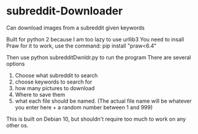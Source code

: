 # subreddit-Downloader
Can download images from a subreddit given keywords

Built for python 2 because I am too lazy to use urllib3
You need to insall Praw for it to work, use the command:
pip install "praw<6.4"

Then use 
python subredditDwnldr.py
to run the program
There are several options
1. Choose what subreddit to search
2. choose keywords to search for
3. how many pictures to download
4. Where to save them
5. what each file should be named. (The actual file name will be whatever you enter here + a random number between 1 and 999)

This is built on Debian 10, but shouldn't require too much to work on any other os.
